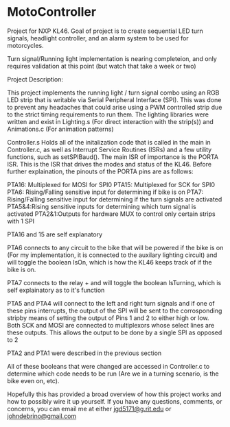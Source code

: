 # MotoController
Project for NXP KL46. Goal of project is to create sequential LED turn signals, headlight controller,
and an alarm system to be used for motorcycles.

Turn signal/Running light implementation is nearing completeion, and only requires validation at this point (but watch that take a week or two)

Project Description:

This project implements the running light / turn signal combo using an RGB LED strip that is writable via Serial Peripheral Interface (SPI). This was done to prevent any headaches that could arise using a PWM controlled strip due to the strict timing requirements to run them. The lighting libraries were written and exist in Lighting.s (For direct interaction with the strip(s)) and Animations.c (For animation patterns)

Controller.s Holds all of the initalization code that is called in the main in Controller.c, as well as Interrupt Service Routines (ISRs) and a few utility functions, such as setSPIBaud(). The main ISR of importance is the PORTA ISR. This is the ISR that drives the modes and status of the KL46. Before further explaination, the pinouts of the PORTA pins are as follows:

PTA16: Multiplexed for MOSI for SPI0
PTA15: Multiplexed for SCK for SPI0
PTA6:  Rising/Falling sensitive input for determining if bike is on
PTA7:  Rising/Falling sensitive input for determining if the turn signals are activated
PTA5&4:Rising sensitive inputs for determining which turn signal is activated
PTA2&1:Outputs for hardware MUX to control only certain strips with 1 SPI

PTA16 and 15 are self explanatory

PTA6 connects to any circuit to the bike that will be powered if the bike is on (For my implementation, it is connected to the auxilary lighting circuit) and will toggle the boolean IsOn, which is how the KL46 keeps track of if the bike is on.

PTA7 connects to the relay + and will toggle the boolean IsTurning, which is self explainatory as to it's function

PTA5 and PTA4 will connect to the left and right turn signals and if one of these pins interrupts, the output of the SPI will be sent to the corrosponding stripby means of setting the output of Pins 1 and 2 to either high or low. Both SCK and MOSI are connected to multiplexors whose select lines are these outputs. This allows the output to be done by a single SPI as opposed to 2

PTA2 and PTA1 were described in the previous section

All of these booleans that were changed are accessed in Controller.c to determine which code needs to be run (Are we in a turning scenario, is the bike even on, etc).

Hopefully this has provided a broad overview of how this project works and how to possibly wire it up yourself. If you have any questions, comments, or concerns, you can email me at either jgd5171@g.rit.edu or johndebrino@gmail.com

